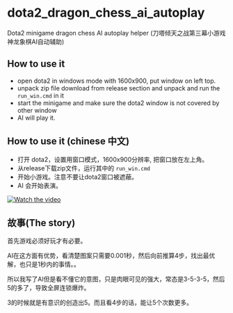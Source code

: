 # dota2_dragon_chess_ai_autoplay
Dota2 minigame dragon chess AI autoplay helper (刀塔倾天之战第三幕小游戏神龙象棋AI自动辅助)

## How to use it
* open dota2 in windows mode with 1600x900, put window on left top.
* unpack zip file download from release section and unpack and run the `run_win.cmd` in it
* start the minigame and make sure the dota2 window is not covered by other window
* AI will play it.
  
## How to use it (chinese 中文)
* 打开 dota2，设置用窗口模式，1600x900分辨率, 把窗口放在左上角。
* 从release下载zip文件，运行其中的 `run_win.cmd` 
* 开始小游戏。注意不要让dota2窗口被遮蔽。
* AI 会开始表演。

[![Watch the video](https://img.youtube.com/vi/-MnfqQkg9HA/0.jpg)](https://youtu.be/-MnfqQkg9HA)


## 故事(The story)

首先游戏必须好玩才有必要。

AI在这方面有优势，看清楚图案只需要0.001秒，然后向前推算4步，找出最优解，也只是1秒内的事情。。

所以我写了AI但是看不懂它的意图，只是肉眼可见的强大，常态是3-5-3-5，然后5的多了，导致全屏连锁爆炸。

3的时候就是有意识的创造出5。而且看4步的话，能让5个次数更多。
